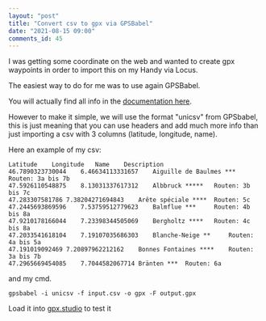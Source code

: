 ```yaml
---
layout: "post"
title: "Convert csv to gpx via GPSBabel"
date: "2021-08-15 09:00"
comments_id: 45
---
```


I was getting some coordinate on the web and wanted to create gpx waypoints in order to import this on my Handy via Locus.

The easiest way to do for me was to use again GPSBabel.

You will actually find all info in the [documentation here](https://www.gpsbabel.org/htmldoc-development/gpsbabel.pdf).

However to make it simple, we will use the format "unicsv" from GPSbabel, this is just meaning that you can use headers and add much more info than just importing a csv with 3 columns (latitude, longitude, name).

Here an example of my csv:

```csv
Latitude	Longitude	Name	Description
46.7890323730044	6.46634113331657	Aiguille de Baulmes ***	 Routen: 3a bis 7b
47.5926110548875	8.13031337617312	Albbruck *****	 Routen: 3b bis 7c
47.283307581786	7.38204271694843	Arête spéciale ****	 Routen: 5c
47.2445693869596	7.53759512779623	Balmflue ***	 Routen: 4b bis 8a
47.9210178166044	7.23398344505069	Bergholtz ****	 Routen: 4c bis 8a
47.2033541618104	7.19107035686303	Blanche-Neige **	 Routen: 4a bis 5a
47.191019092469	7.20897962212162	Bonnes Fontaines ****	 Routen: 3a bis 7b
47.2965669454085	7.7044582067714	Bränten ***	 Routen: 6a
```

and my cmd.

```shell
gpsbabel -i unicsv -f input.csv -o gpx -F output.gpx
```

Load it into [gpx.studio](https://gpx.studio/) to test it

